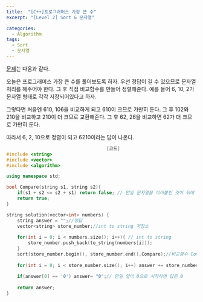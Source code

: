 ```yaml
---
title:  "[C++]프로그래머스 가장 큰 수"
excerpt: "[Level 2] Sort & 문자열"

categories:
  - Algorithm
tags:
  - Sort
  - 문자열
---
```

[문제](https://programmers.co.kr/learn/courses/30/lessons/42746)는 다음과 같다.

오늘은 프로그래머스 가장 큰 수를 풀어보도록 하자. 우선 정답이 길 수 있으므로 문자열 처리를 해주어야 한다. 그 후 직접 비교함수를 만들어 정렬해준다. 예를 들어 6, 10, 2가 문자열 형태로 각각 저장되어있다고 하자.

그렇다면 처음엔 610, 106을 비교하게 되고 610이 크므로 가만히 둔다. 그 후 102와 210을 비교하고 210이 더 크므로 교환해준다. 그 후 62, 26을 비교하면 62가 더 크므로 가만히 둔다.

따라서 6, 2, 10으로 정렬이 되고 6210이라는 답이 나온다.

```c++
                                     [코드]
#include <string>
#include <vector>
#include <algorithm>

using namespace std;

bool Compare(string s1, string s2){
    if(s1 + s2 <= s2 + s1) return false; // 만일 문자열을 이어붙인 것이 뒤에 것이 더 크면 교환
    return true;
}

string solution(vector<int> numbers) {
    string answer = "";//정답
    vector<string> store_number;//int to string 저장소
    
    for(int i = 0; i < numbers.size(); i++){ // int to string
        store_number.push_back(to_string(numbers[i]));
    }
    sort(store_number.begin(), store_number.end(),Compare);//비교함수 Compare을 기준으로 정렬
    
    for(int i = 0; i < store_number.size(); i++) answer += store_number[i];
    
    if(answer[0] == '0') answer= "0";// 만일 앞이 0으로 시작하면 답은 0
    
    return answer;
}
```
